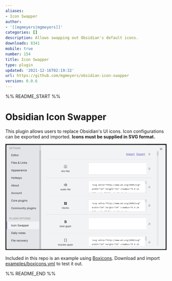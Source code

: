 ```yaml
---
aliases:
- Icon Swapper
author:
- '[[mgmeyers|mgmeyers]]'
categories: []
description: Allows swapping out Obsidian's default icons.
downloads: 8341
mobile: true
number: 154
title: Icon Swapper
type: plugin
updated: '2021-12-16T02:19:32'
url: https://github.com/mgmeyers/obsidian-icon-swapper
version: 0.0.6
---
```


%% README_START %%

# Obsidian Icon Swapper

This plugin allows users to replace Obsidian's UI icons. Icon configurations can be exported and imported. **Icons must be supplied in SVG format.**

<img src="https://raw.githubusercontent.com/mgmeyers/obsidian-icon-swapper/main/screenshots/01.png" alt="Plugin screenshot" />

Included in this repo is an example using [Boxicons](https://boxicons.com/). Download and import [examples/boxicons.yml](./examples/boxicons.yml) to test it out.

%% README_END %%
